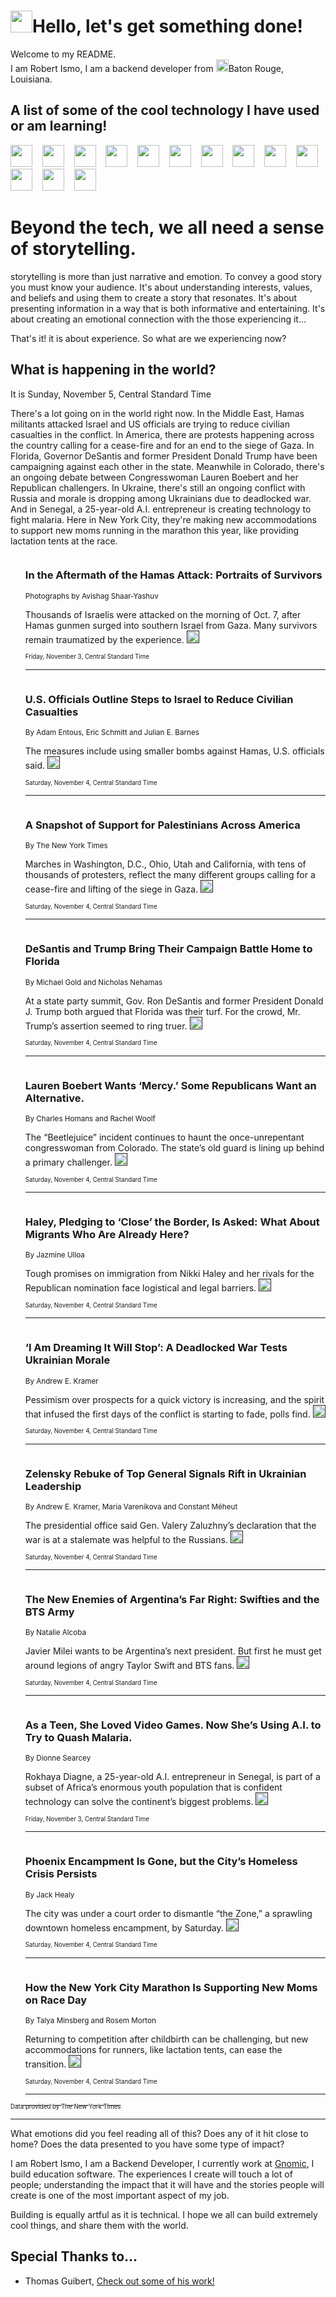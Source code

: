 <h1><img src="https://emojis.slackmojis.com/emojis/images/1643514375/3493/hot-coffee.gif?1643514375" width="35"/>Hello, let's get something done!</h1>

<p>Welcome to my README.<br/>
I am Robert Ismo, I am a backend developer from <img src="https://emojis.slackmojis.com/emojis/images/1638395689/50435/moulin_rouge.png?1638395689" width="20"/>Baton Rouge, Louisiana.</p>
<h2>A list of some of the cool technology I have used or am learning!</h2>
<p>
<img src="https://emojis.slackmojis.com/emojis/images/1643516091/21142/meow_bongotap.gif?1643516091" width="35" alt="">
<img src="https://img.shields.io/badge/Favorite%20Frontend%20Framework-SvelteKit-f83903" alt="">
<img src="https://img.shields.io/badge/Second%20Favorite-Vue-40b581" alt="">
<img src="https://img.shields.io/badge/Most%20Used%20Runtime-Nodejs-78b061" alt="">
<img src="https://emojis.slackmojis.com/emojis/images/1643517416/34482/fire.gif?1643517416" width="35" alt="">
<img src="https://img.shields.io/badge/Javascript%20But%20Better-Typescript-0078ca" alt="">
<img src="https://img.shields.io/badge/Favorite%20Language-Elixir-3e244d" alt="">
<img src="https://img.shields.io/badge/Containerize%20Everything-Docker-6ac9ef" alt="">
<img src="https://emojis.slackmojis.com/emojis/images/1643514596/5999/meow_party.gif?1643514596" width="35" alt="">
<img src="https://img.shields.io/badge/API%20Love%20Language-Graphql-de32a5" alt="">
<img src="https://img.shields.io/badge/Our%20Favorite%20Version%20Controller-Git-e94f33" alt="">
<img src="https://img.shields.io/badge/Favorite%20Database-Redis-d42d1d" alt="">
<img src="https://emojis.slackmojis.com/emojis/images/1643514559/5584/deployparrot.gif?1643514559" width="35" alt="">
<img src="https://img.shields.io/badge/Container%20Interstate-RabbitMQ-f66200" alt="">
<img src="https://img.shields.io/badge/Gotta%20Learn-Kubernetes-316adf" alt="">
<img src="https://img.shields.io/badge/Really%20Mature%20Now-WASM-654fef" alt="">
<img src="https://emojis.slackmojis.com/emojis/images/1666642497/61942/dance_vibe.gif?1666642497" width="35" alt="">
<img src="https://img.shields.io/badge/For%20My%20M1-ARM64-657d96" alt="">
<img src="https://img.shields.io/badge/Loving%20This%20So%20Much-TailwindCSS-17bcb5" alt="">
<img src="https://img.shields.io/badge/Cool%20Build%20Tool-Vite-f9cb24" alt="">
<img src="https://emojis.slackmojis.com/emojis/images/1669231376/62819/working-on-it.gif?1669231376" width="35" alt="">
<img src="https://img.shields.io/badge/Fun%20and%20Easy%20Database-MongoDB-5f8c49" alt="">
<img src="https://img.shields.io/badge/JS%20Life%20Support-NPM-c73737" alt="">
<img src="https://img.shields.io/badge/I%20Liked%20It-DynamoDB-0073b9" alt="">
<img src="https://emojis.slackmojis.com/emojis/images/1643514045/46/question.gif?1643514045" width="35" alt="">
<img src="https://img.shields.io/badge/cool-React-60d6f9" alt="">
<img src="https://img.shields.io/badge/Future%20Big%20Project-Lambda-f37e00" alt="">
<img src="https://img.shields.io/badge/NPM%20But%20Better-PNPM-f1aa07" alt="">
<img src="https://emojis.slackmojis.com/emojis/images/1643514943/9662/fbwow.gif?1643514943" width="35" alt="">
<img src="https://img.shields.io/badge/First%20Language-C-662079" alt="">
<img src="https://img.shields.io/badge/Where%20I%20Deploy%20Frontend-Vercel-000000" alt="">
<img src="https://img.shields.io/badge/Who%20Does%20not%20Want%20an%20App-Swift-f9492a" alt="">
<img src="https://emojis.slackmojis.com/emojis/images/1643514058/151/javascript.png?1643514058" width="35" alt="">
<img src="https://img.shields.io/badge/cool-Python-fbd542" alt="">
<img src="https://img.shields.io/badge/Favorite%20Something-Stripe-656cdc" alt="">
<img src="https://img.shields.io/badge/Of%20Course-HTML5-ed6327" alt="">
<img src="https://emojis.slackmojis.com/emojis/images/1660415405/60731/bomb.gif?1660415405" width="35" alt="">
<img src="https://img.shields.io/badge/hate-CSS-2964ec" alt="">
<img src="https://img.shields.io/badge/Learning-CircleCI-141215" alt="">
<img src="https://img.shields.io/badge/Learning-Rust-fbbb3b" alt="">
<img src="https://emojis.slackmojis.com/emojis/images/1660415397/60712/writing-hand.gif?1660415397" width="35" alt="">
<img src="https://img.shields.io/badge/Dev%20Browser%20of%20Choice-Firefox-cc4e26" alt="">
<img src="https://img.shields.io/badge/Recoverying%20From%20Windows-UNIX-1781e3" alt="">
<img src="https://img.shields.io/badge/LOVE-LogSeq-90c1c2" alt="">
<img src="https://emojis.slackmojis.com/emojis/images/1643514066/223/kirby.gif?1643514066" width="35" alt="">
<img src="https://img.shields.io/badge/Daily%20Driver-MacOS-e6e6e8" alt="">
<img src="https://img.shields.io/badge/Git%20Server-Github-000000" alt="">
<img src="https://img.shields.io/badge/enjoyable-EC2-f17428" alt="">
<img src="https://emojis.slackmojis.com/emojis/images/1643514239/2069/excited.gif?1643514239" width="35" alt="">
</p>
<h1>Beyond the tech, we all need a sense of storytelling.</h1>
<p>storytelling is more than just narrative and emotion. To convey a good story you must know your audience. It's about understanding interests, values, and beliefs and using them to create a story that resonates. It's about presenting information in a way that is both informative and entertaining. It's about creating an emotional connection with the those experiencing it...</p>
<p>That's it! it is about experience. So what are we experiencing now?</p>
<h2>What is happening in the world?</h2>
<p>It is Sunday, November 5, Central Standard Time</p>
<p>
There&#39;s a lot going on in the world right now. In the Middle East, Hamas militants attacked Israel and US officials are trying to reduce civilian casualties in the conflict. In America, there are protests happening across the country calling for a cease-fire and for an end to the siege of Gaza. In Florida, Governor DeSantis and former President Donald Trump have been campaigning against each other in the state. Meanwhile in Colorado, there&#39;s an ongoing debate between Congresswoman Lauren Boebert and her Republican challengers. In Ukraine, there&#39;s still an ongoing conflict with Russia and morale is dropping among Ukrainians due to deadlocked war. And in Senegal, a 25-year-old A.I. entrepreneur is creating technology to fight malaria. Here in New York City, they&#39;re making new accommodations to support new moms running in the marathon this year, like providing lactation tents at the race.</p>
<ol>
<img src="https://img.shields.io/badge/-world-blue" alt="">
<h3>In the Aftermath of the Hamas Attack: Portraits of Survivors</h3>
<sub>Photographs by Avishag Shaar-Yashuv</sub>
<p>Thousands of Israelis were attacked on the morning of Oct. 7, after Hamas gunmen surged into southern Israel from Gaza. Many survivors remain traumatized by the experience.  <a href=""><img src="https://developer.nytimes.com/files/poweredby_nytimes_30b.png?v=1583354208352" height="20"></a></p>
<sub><sub>Friday, November 3, Central Standard Time</sub></sub>
<hr/>
<img src="https://img.shields.io/badge/-us-blue" alt="">
<h3>U.S. Officials Outline Steps to Israel to Reduce Civilian Casualties</h3>
<sub>By Adam Entous, Eric Schmitt and Julian E. Barnes</sub>
<p>The measures include using smaller bombs against Hamas, U.S. officials said.  <a href=""><img src="https://developer.nytimes.com/files/poweredby_nytimes_30b.png?v=1583354208352" height="20"></a></p>
<sub><sub>Saturday, November 4, Central Standard Time</sub></sub>
<hr/>
<img src="https://img.shields.io/badge/-us-blue" alt="">
<h3>A Snapshot of Support for Palestinians Across America</h3>
<sub>By The New York Times</sub>
<p>Marches in Washington, D.C., Ohio, Utah and California, with tens of thousands of protesters, reflect the many different groups calling for a cease-fire and lifting of the siege in Gaza.  <a href=""><img src="https://developer.nytimes.com/files/poweredby_nytimes_30b.png?v=1583354208352" height="20"></a></p>
<sub><sub>Saturday, November 4, Central Standard Time</sub></sub>
<hr/>
<img src="https://img.shields.io/badge/-us-blue" alt="">
<h3>DeSantis and Trump Bring Their Campaign Battle Home to Florida</h3>
<sub>By Michael Gold and Nicholas Nehamas</sub>
<p>At a state party summit, Gov. Ron DeSantis and former President Donald J. Trump both argued that Florida was their turf. For the crowd, Mr. Trump’s assertion seemed to ring truer.  <a href=""><img src="https://developer.nytimes.com/files/poweredby_nytimes_30b.png?v=1583354208352" height="20"></a></p>
<sub><sub>Saturday, November 4, Central Standard Time</sub></sub>
<hr/>
<img src="https://img.shields.io/badge/-us-blue" alt="">
<h3>Lauren Boebert Wants ‘Mercy.’ Some Republicans Want an Alternative.</h3>
<sub>By Charles Homans and Rachel Woolf</sub>
<p>The “Beetlejuice” incident continues to haunt the once-unrepentant congresswoman from Colorado. The state’s old guard is lining up behind a primary challenger.  <a href=""><img src="https://developer.nytimes.com/files/poweredby_nytimes_30b.png?v=1583354208352" height="20"></a></p>
<sub><sub>Saturday, November 4, Central Standard Time</sub></sub>
<hr/>
<img src="https://img.shields.io/badge/-us-blue" alt="">
<h3>Haley, Pledging to ‘Close’ the Border, Is Asked: What About Migrants Who Are Already Here?</h3>
<sub>By Jazmine Ulloa</sub>
<p>Tough promises on immigration from Nikki Haley and her rivals for the Republican nomination face logistical and legal barriers.  <a href=""><img src="https://developer.nytimes.com/files/poweredby_nytimes_30b.png?v=1583354208352" height="20"></a></p>
<sub><sub>Saturday, November 4, Central Standard Time</sub></sub>
<hr/>
<img src="https://img.shields.io/badge/-world-blue" alt="">
<h3>‘I Am Dreaming It Will Stop’: A Deadlocked War Tests Ukrainian Morale</h3>
<sub>By Andrew E. Kramer</sub>
<p>Pessimism over prospects for a quick victory is increasing, and the spirit that infused the first days of the conflict is starting to fade, polls find.  <a href=""><img src="https://developer.nytimes.com/files/poweredby_nytimes_30b.png?v=1583354208352" height="20"></a></p>
<sub><sub>Saturday, November 4, Central Standard Time</sub></sub>
<hr/>
<img src="https://img.shields.io/badge/-world-blue" alt="">
<h3>Zelensky Rebuke of Top General Signals Rift in Ukrainian Leadership</h3>
<sub>By Andrew E. Kramer, Maria Varenikova and Constant Méheut</sub>
<p>The presidential office said Gen. Valery Zaluzhny’s declaration that the war is at a stalemate was helpful to the Russians.  <a href=""><img src="https://developer.nytimes.com/files/poweredby_nytimes_30b.png?v=1583354208352" height="20"></a></p>
<sub><sub>Saturday, November 4, Central Standard Time</sub></sub>
<hr/>
<img src="https://img.shields.io/badge/-world-blue" alt="">
<h3>The New Enemies of Argentina’s Far Right: Swifties and the BTS Army</h3>
<sub>By Natalie Alcoba</sub>
<p>Javier Milei wants to be Argentina’s next president. But first he must get around legions of angry Taylor Swift and BTS fans.  <a href=""><img src="https://developer.nytimes.com/files/poweredby_nytimes_30b.png?v=1583354208352" height="20"></a></p>
<sub><sub>Saturday, November 4, Central Standard Time</sub></sub>
<hr/>
<img src="https://img.shields.io/badge/-world-blue" alt="">
<h3>As a Teen, She Loved Video Games. Now She’s Using A.I. to Try to Quash Malaria.</h3>
<sub>By Dionne Searcey</sub>
<p>Rokhaya Diagne, a 25-year-old A.I. entrepreneur in Senegal, is part of a subset of Africa’s enormous youth population that is confident technology can solve the continent’s biggest problems.  <a href=""><img src="https://developer.nytimes.com/files/poweredby_nytimes_30b.png?v=1583354208352" height="20"></a></p>
<sub><sub>Friday, November 3, Central Standard Time</sub></sub>
<hr/>
<img src="https://img.shields.io/badge/-us-blue" alt="">
<h3>Phoenix Encampment Is Gone, but the City’s Homeless Crisis Persists</h3>
<sub>By Jack Healy</sub>
<p>The city was under a court order to dismantle “the Zone,” a sprawling downtown homeless encampment, by Saturday.  <a href=""><img src="https://developer.nytimes.com/files/poweredby_nytimes_30b.png?v=1583354208352" height="20"></a></p>
<sub><sub>Saturday, November 4, Central Standard Time</sub></sub>
<hr/>
<img src="https://img.shields.io/badge/-nyregion-blue" alt="">
<h3>How the New York City Marathon Is Supporting New Moms on Race Day</h3>
<sub>By Talya Minsberg and Rosem Morton</sub>
<p>Returning to competition after childbirth can be challenging, but new accommodations for runners, like lactation tents, can ease the transition.  <a href=""><img src="https://developer.nytimes.com/files/poweredby_nytimes_30b.png?v=1583354208352" height="20"></a></p>
<sub><sub>Saturday, November 4, Central Standard Time</sub></sub>
<hr/>
</ol>
<a href="https://developer.nytimes.com"><sub><sub>Data provided by The New York Times</sub></sub></a>
<hr/>
<p>What emotions did you feel reading all of this? Does any of it hit close to home? Does the data presented to you have some type of impact?</p>
<p>I am Robert Ismo, I am a Backend Developer, I currently work at <a href="https://gnomic.education/">Gnomic</a>, I build education software. The experiences I create will touch a lot of people; understanding the impact that it will have and the stories people will create is one of the most important aspect of my job.</p>
<p>Building is equally artful as it is technical. I hope we all can build extremely cool things, and share them with the world.</p>
<h2>Special Thanks to...</h2>
<ul>
<li>Thomas Guibert, <a href="https://github.com/thmsgbrt/thmsgbrt">Check out some of his work!</a></li>
</ul>